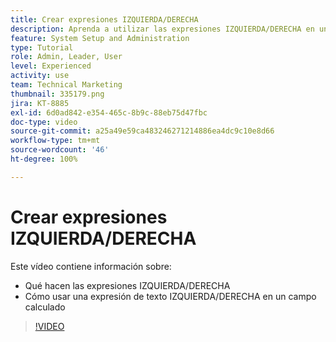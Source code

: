 ```yaml
---
title: Crear expresiones IZQUIERDA/DERECHA
description: Aprenda a utilizar las expresiones IZQUIERDA/DERECHA en un campo calculado en Adobe [!DNL Workfront].
feature: System Setup and Administration
type: Tutorial
role: Admin, Leader, User
level: Experienced
activity: use
team: Technical Marketing
thumbnail: 335179.png
jira: KT-8885
exl-id: 6d0ad842-e354-465c-8b9c-88eb75d47fbc
doc-type: video
source-git-commit: a25a49e59ca483246271214886ea4dc9c10e8d66
workflow-type: tm+mt
source-wordcount: '46'
ht-degree: 100%

---
```


# Crear expresiones IZQUIERDA/DERECHA

Este vídeo contiene información sobre:

* Qué hacen las expresiones IZQUIERDA/DERECHA
* Cómo usar una expresión de texto IZQUIERDA/DERECHA en un campo calculado

>[!VIDEO](https://video.tv.adobe.com/v/335179/?quality=12&learn=on)
